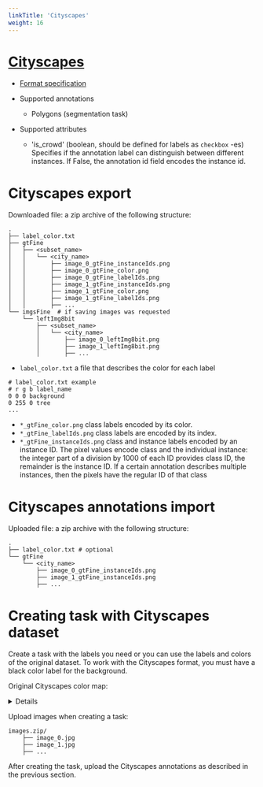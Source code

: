 ```yaml
---
linkTitle: 'Cityscapes'
weight: 16
---
```


# [Cityscapes](https://www.cityscapes-dataset.com/login/)

- [Format specification](https://github.com/mcordts/cityscapesScripts#the-cityscapes-dataset)

- Supported annotations

  - Polygons (segmentation task)

- Supported attributes
  - 'is_crowd' (boolean, should be defined for labels as `checkbox` -es)
    Specifies if the annotation label can distinguish between different instances.
    If False, the annotation id field encodes the instance id.

# Cityscapes export

Downloaded file: a zip archive of the following structure:

```
.
├── label_color.txt
├── gtFine
│   ├── <subset_name>
│   │   └── <city_name>
│   │       ├── image_0_gtFine_instanceIds.png
│   │       ├── image_0_gtFine_color.png
│   │       ├── image_0_gtFine_labelIds.png
│   │       ├── image_1_gtFine_instanceIds.png
│   │       ├── image_1_gtFine_color.png
│   │       ├── image_1_gtFine_labelIds.png
│   │       ├── ...
└── imgsFine  # if saving images was requested
    └── leftImg8bit
        ├── <subset_name>
        │   └── <city_name>
        │       ├── image_0_leftImg8bit.png
        │       ├── image_1_leftImg8bit.png
        │       ├── ...
```

- `label_color.txt` a file that describes the color for each label

```
# label_color.txt example
# r g b label_name
0 0 0 background
0 255 0 tree
...
```

- `*_gtFine_color.png` class labels encoded by its color.
- `*_gtFine_labelIds.png` class labels are encoded by its index.
- `*_gtFine_instanceIds.png` class and instance labels encoded
  by an instance ID. The pixel values encode class and the individual instance:
  the integer part of a division by 1000 of each ID provides class ID,
  the remainder is the instance ID. If a certain annotation describes multiple
  instances, then the pixels have the regular ID of that class

# Cityscapes annotations import

Uploaded file: a zip archive with the following structure:

```
.
├── label_color.txt # optional
└── gtFine
    └── <city_name>
        ├── image_0_gtFine_instanceIds.png
        ├── image_1_gtFine_instanceIds.png
        ├── ...
```

# Creating task with Cityscapes dataset

Create a task with the labels you need
or you can use the labels and colors of the original dataset.
To work with the Cityscapes format, you must have a black color label
for the background.

Original Cityscapes color map:

<details>

```JSON
[
    {"name": "unlabeled", "color": "#000000", "attributes": []},
    {"name": "egovehicle", "color": "#000000", "attributes": []},
    {"name": "rectificationborder", "color": "#000000", "attributes": []},
    {"name": "outofroi", "color": "#000000", "attributes": []},
    {"name": "static", "color": "#000000", "attributes": []},
    {"name": "dynamic", "color": "#6f4a00", "attributes": []},
    {"name": "ground", "color": "#510051", "attributes": []},
    {"name": "road", "color": "#804080", "attributes": []},
    {"name": "sidewalk", "color": "#f423e8", "attributes": []},
    {"name": "parking", "color": "#faaaa0", "attributes": []},
    {"name": "railtrack", "color": "#e6968c", "attributes": []},
    {"name": "building", "color": "#464646", "attributes": []},
    {"name": "wall", "color": "#66669c", "attributes": []},
    {"name": "fence", "color": "#be9999", "attributes": []},
    {"name": "guardrail", "color": "#b4a5b4", "attributes": []},
    {"name": "bridge", "color": "#966464", "attributes": []},
    {"name": "tunnel", "color": "#96785a", "attributes": []},
    {"name": "pole", "color": "#999999", "attributes": []},
    {"name": "polegroup", "color": "#999999", "attributes": []},
    {"name": "trafficlight", "color": "#faaa1e", "attributes": []},
    {"name": "trafficsign", "color": "#dcdc00", "attributes": []},
    {"name": "vegetation", "color": "#6b8e23", "attributes": []},
    {"name": "terrain", "color": "#98fb98", "attributes": []},
    {"name": "sky", "color": "#4682b4", "attributes": []},
    {"name": "person", "color": "#dc143c", "attributes": []},
    {"name": "rider", "color": "#ff0000", "attributes": []},
    {"name": "car", "color": "#00008e", "attributes": []},
    {"name": "truck", "color": "#000046", "attributes": []},
    {"name": "bus", "color": "#003c64", "attributes": []},
    {"name": "caravan", "color": "#00005a", "attributes": []},
    {"name": "trailer", "color": "#00006e", "attributes": []},
    {"name": "train", "color": "#005064", "attributes": []},
    {"name": "motorcycle", "color": "#0000e6", "attributes": []},
    {"name": "bicycle", "color": "#770b20", "attributes": []},
    {"name": "licenseplate", "color": "#00000e", "attributes": []}
]

```

</details>

Upload images when creating a task:

```
images.zip/
    ├── image_0.jpg
    ├── image_1.jpg
    ├── ...

```

After creating the task, upload the Cityscapes annotations as described
in the previous section.
